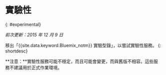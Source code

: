 

# 實驗性
{: #experimental}

*前次更新：2015 年 12 月 9 日*

移出「{{site.data.keyword.Bluemix_notm}} 實驗型錄」，以嘗試實驗性服務。
{: shortdesc} 



**注意：**實驗性服務可能不穩定，而且可能會變更，而與舊版不相容。這些服務不建議用於正式作業環境。 

